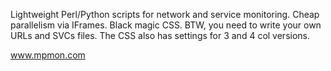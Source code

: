 Lightweight Perl/Python scripts for network and service monitoring.  Cheap parallelism via IFrames.  Black magic CSS.
BTW, you need to write your own URLs and SVCs files.  The CSS also has settings for 3 and 4 col versions.

www.mpmon.com

